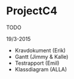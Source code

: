 # ProjectC4

TODO

19/3-2015
* Kravdokument (Erik)
* Gantt (Jimmy & Kalle)
* Testrapport (Emil)
* Klassdiagram (ALLA)